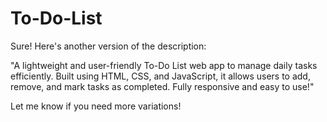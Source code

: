 # To-Do-List
Sure! Here's another version of the description:  

"A lightweight and user-friendly To-Do List web app to manage daily tasks efficiently. Built using HTML, CSS, and JavaScript, it allows users to add, remove, and mark tasks as completed. Fully responsive and easy to use!"

Let me know if you need more variations!
